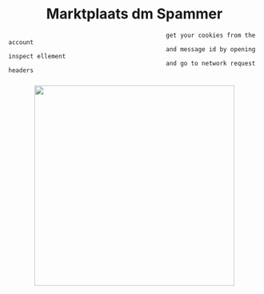 <h1 align="center">
Marktplaats dm Spammer </h1>

```
                                            get your cookies from the account 
                                            and message id by opening inspect ellement 
                                            and go to network request headers
```
<h3 align="center">
<img height=400 src="https://media.discordapp.net/attachments/999114996237746380/1001236150402433085/unknown.png">
